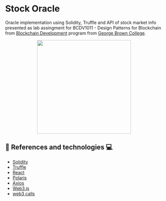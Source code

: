 # Stock Oracle

Oracle implementation using Solidity, Truffle and API of stock market info presented as lab assingment for BCDV1011 - Design Patterns for Blockchain from <a href='https://www.georgebrown.ca/programs/blockchain-development-program-t175/'>Blockchain Development</a> program from <a href='https://www.georgebrown.ca'>George Brown College</a>.

<p align='center'>
<img src='https://res.cloudinary.com/lorransutter/image/upload/v1591890398/Stock_Oracle.gif' height=300/>
</p>

<!-- ## :hospital: Description

ERC-721 based to tokenize patients allocated in a hospital.

Each patient is holded by a single hospital and only this hospital can retrieve personal information of the patient and transfer to another hospital if needed.

When a patient is added, a new token is minted to a target hospital with patient information and the address of an emergency hospital as well.

If the patient status is changed to Critical, the Patient token is transfered to the emergency hospital.

You can check the deployed contract in Etherscan [here](https://ropsten.etherscan.io/address/0xebb2bb4b323e65b4b4819b4d1cec4164f9a6eb64). -->

## :book: References and technologies :computer:

- [Solidity](https://solidity.readthedocs.io/)
- [Truffle](https://www.trufflesuite.com/)
- [React](https://reactjs.org/)
- [Polaris](https://polaris.shopify.com/)
- [Axios](https://www.npmjs.com/package/axios)
- [Web3.js](https://web3js.readthedocs.io/)
- [web3 calls](https://bitsofco.de/calling-smart-contract-functions-using-web3-js-call-vs-send/)
